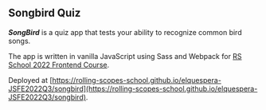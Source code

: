 ## Songbird Quiz

***SongBird*** is a quiz app that tests your ability to recognize common bird songs.

The app is written in vanilla JavaScript using Sass and Webpack for [RS School 2022 Frontend Course](https://rs.school/).

Deployed at [https://rolling-scopes-school.github.io/elquespera-JSFE2022Q3/songbird](https://rolling-scopes-school.github.io/elquespera-JSFE2022Q3/songbird).